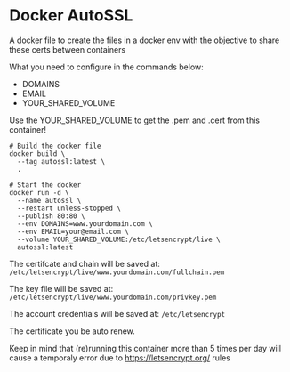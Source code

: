 # Docker AutoSSL
A docker file to create the files in a docker env with the objective to share these certs between containers

What you need to configure in the commands below:
- DOMAINS
- EMAIL
- YOUR_SHARED_VOLUME

Use the YOUR_SHARED_VOLUME to get the .pem and .cert from this container!

```
# Build the docker file
docker build \
  --tag autossl:latest \
  .

# Start the docker
docker run -d \
  --name autossl \
  --restart unless-stopped \
  --publish 80:80 \
  --env DOMAINS=www.yourdomain.com \
  --env EMAIL=your@email.com \
  --volume YOUR_SHARED_VOLUME:/etc/letsencrypt/live \
  autossl:latest
```

The certifcate and chain will be saved at: `/etc/letsencrypt/live/www.yourdomain.com/fullchain.pem`

The key file will be saved at: `/etc/letsencrypt/live/www.yourdomain.com/privkey.pem`

The account credentials will be saved at: `/etc/letsencrypt`

The certificate you be auto renew.

Keep in mind that (re)running this container more than 5 times per day will cause a temporaly error due to https://letsencrypt.org/ rules
